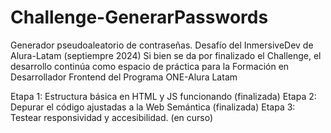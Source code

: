 # Challenge-GenerarPasswords
Generador pseudoaleatorio de contraseñas. Desafío del InmersiveDev de Alura-Latam (septiempre 2024)
Si bien se da por finalizado el Challenge, el desarrollo continúa como espacio de práctica para la Formación en Desarrollador Frontend del Programa ONE-Alura Latam

Etapa 1: Estructura básica en HTML y JS funcionando (finalizada)
Etapa 2: Depurar el código ajustadas a la Web Semántica (finalizada)
Etapa 3: Testear responsividad y accesibilidad. (en curso)

